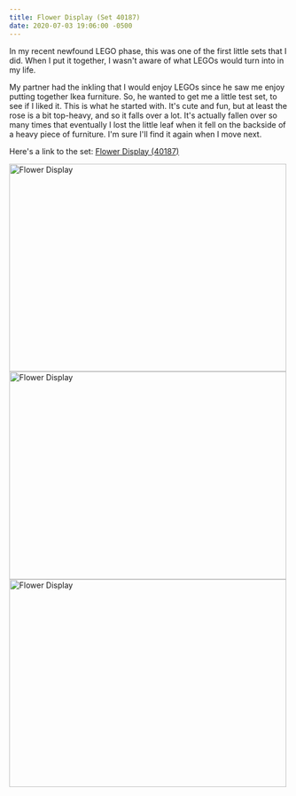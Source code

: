 ```yaml
---
title: Flower Display (Set 40187)
date: 2020-07-03 19:06:00 -0500
---
```


In my recent newfound LEGO phase, this was one of the first little sets that I did. When I put it together, I wasn't aware of what LEGOs would turn into in my life.

My partner had the inkling that I would enjoy LEGOs since he saw me enjoy putting together Ikea furniture. So, he wanted to get me a little test set, to see if I liked it. This is what he started with. It's cute and fun, but at least the rose is a bit top-heavy, and so it falls over a lot. It's actually fallen over so many times that eventually I lost the little leaf when it fell on the backside of a heavy piece of furniture. I'm sure I'll find it again when I move next.

Here's a link to the set: [Flower Display (40187)](https://www.lego.com/en-us/product/lego-flower-display-40187)

<div class="text-center">
  <a data-flickr-embed="true" href="https://www.flickr.com/photos/184539266@N08/50072954358/in/album-72157714494860177/" title="Flower Display"><img class="image" src="https://live.staticflickr.com/65535/50072954358_2d309163b8.jpg" width="500" height="375" alt="Flower Display"></a>
  <a data-flickr-embed="true" href="https://www.flickr.com/photos/184539266@N08/50073521936/in/album-72157714494860177/" title="Flower Display"><img class="image" src="https://live.staticflickr.com/65535/50073521936_b402c8df6e.jpg" width="500" height="375" alt="Flower Display"></a>
  <a data-flickr-embed="true" href="https://www.flickr.com/photos/184539266@N08/50073521861/in/album-72157714494860177/" title="Flower Display"><img class="image" src="https://live.staticflickr.com/65535/50073521861_1ba71077f6.jpg" width="500" height="375" alt="Flower Display"></a>
</div>
